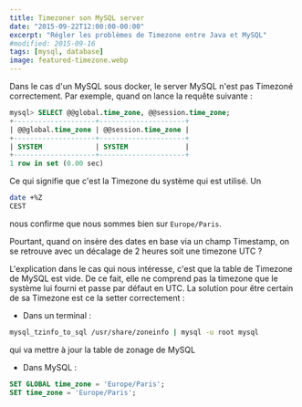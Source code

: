 ```yaml
---
title: Timezoner son MySQL server
date: "2015-09-22T12:00:00-00:00"
excerpt: "Régler les problèmes de Timezone entre Java et MySQL"
#modified: 2015-09-16
tags: [mysql, database]
image: featured-timezone.webp
---
```

Dans le cas d'un MySQL sous docker, le server MySQL n'est pas Timezoné correctement. Par exemple, quand on lance la requête suivante :

``` sql
mysql> SELECT @@global.time_zone, @@session.time_zone;
+--------------------+---------------------+
| @@global.time_zone | @@session.time_zone |
+--------------------+---------------------+
| SYSTEM             | SYSTEM              |
+--------------------+---------------------+
1 row in set (0.00 sec)
```

Ce qui signifie que c'est la Timezone du système qui est utilisé. Un

``` sh
date +%Z
CEST
```

nous confirme que nous sommes bien sur `Europe/Paris`.

Pourtant, quand on insère des dates en base via un champ Timestamp, on se retrouve avec un décalage de 2 heures soit une timezone UTC ?

L'explication dans le cas qui nous intéresse, c'est que la table de Timezone de MySQL est vide. De ce fait, elle ne comprend pas la timezone que le système
lui fourni et passe par défaut en UTC. La solution pour être certain de sa Timezone est ce la setter correctement :

* Dans un terminal :

``` sh
mysql_tzinfo_to_sql /usr/share/zoneinfo | mysql -u root mysql
```
qui va mettre à jour la table de zonage de MySQL

* Dans MySQL :

``` sql
SET GLOBAL time_zone = 'Europe/Paris';
SET time_zone = 'Europe/Paris';
```
